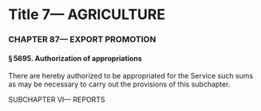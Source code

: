 
# Title 7— AGRICULTURE
### CHAPTER 87— EXPORT PROMOTION
#### § 5695. Authorization of appropriations

There are hereby authorized to be appropriated for the Service such sums as may be necessary to carry out the provisions of this subchapter.

SUBCHAPTER VI— REPORTS
